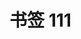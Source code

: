 # 书签 111

<template>
    <div class="container-fluid banner banbk">
    <div class="banseo">
    <div class="banjz"><img src="img/ggc.png" /></div>
    <input type="text" class="bantxt" id="searchtxt" placeholder="输入书签关键字.." onkeyup="autoComplete.start(event)"><button class="btn banbutt" type="button" id="seobut"><!-- <i class="fa fa-chevron-circle-right"></i> -->查找书签</button>
    <span class="seoicn"><i class="fa fa-search"></i></span>
    </div>
    <iframe class="baniframe" sandbox="allow-scripts allow-same-origin" src="js/bbg.html"></iframe>
    </div>    
    <div class="yn jz container-fluid nav-bg m0 visible-lg visible-md visible-sm" id="menu_wrap">
    <div class="container m0" style="position:relative;"><a class="nzz" href="https://www.jq22.com/jqueryUI-1-jq" id="z1">
    <span class="sort"><i class="fa fa-tablet"></i>&nbsp;APP模板</span></a>|<a href="https://www.jq22.com/webinfo1" target="_blank">
    <span class="sort"><i class="fa fa-file-code-o"></i>&nbsp;常用代码</span></a>|<a href="https://www.jq22.com/daima" target="_blank"
    <span class="sort"><i class="fa fa-code"></i>&nbsp;在线代码</span></a>|<a href="https://sourl.cn/yLtED4" target="_blank"> 
    <span class="sort"><i class="fa fa-cloud"></i>&nbsp;<b>腾讯云双11</b></span></a></span>
    </div>
    <style>.sort {padding-right: 20px; padding-left: 20px;} @media screen and (max-width:1220px) {.azj {display: none}.sort {padding-right: 10px; padding-left: 10px;}}</style>
    <div class="container-fluid">
    <div id="n1" class="nav-zi ty" style="display: none;">
    </div></div>
    </div>
    <div class="container-fluid m" id="zt">
    <div class="container m0 bod">
    <div style="padding-bottom:30px">
    <ol class="breadcrumb">
    <li><a href="search%3Fseo=浏览器.html#">首页</a></li>
    <li class="active">搜索</li>
    <li class="text-right z16">为您找到相关结果约<b> 237个</b></li>
    </ol>
    </div>
    <div class="col-lg-4 col-md-3 col-sm-4">
    <a href="https://www.jq22.com/jquery-info6525" target="_blank"><img src="../assets.jq22.com/plugin/2016-03-28-22-03-05.png"></a>
    <div class="cover-info">
    <a href="https://www.jq22.com/jquery-info6525" target="_blank"><h4>轻量级<span class='HighLighter'>浏览器</span>检测插件Feature.js</h4></a>
    <small>轻量级<span class='HighLighter'>浏览器</span>检测插件Feature.js,1kb大小的轻量级<span class='HighLighter'>浏览器</span>检测插件</small>
    </div>
    <div class="cover-fields">
    <i class="fa fa-list-ul"></i> &nbsp;
    独立的部件
    </div>
    </div>
    <div class="col-lg-4 col-md-3 col-sm-4">
    <a href="https://www.jq22.com/jquery-info579" target="_blank"><img src="../assets.jq22.com/plugin/pc-12fcd98c-484d-11e4-8e5a-00163e001348.png"></a>
    <div class="cover-info">
    <a href="https://www.jq22.com/jquery-info579" target="_blank"><h4>jQuery字体缩放缩放插件zoomFontSize.js</h4></a>
    <small>jQuery字体缩放缩放插件zoomFontSize.js根据父类进行百分比缩放</small>
    </div>
    <div class="cover-fields">
    <i class="fa fa-list-ul"></i> &nbsp;
    浏览器调整
    </div>
    </div>
    <div class="col-lg-4 col-md-3 col-sm-4">
    <a href="https://www.jq22.com/jquery-info548" target="_blank"><img src="../assets.jq22.com/plugin/pc-797ff7f4-2db6-11e4-954d-000c29f61318.png"></a>
    <div class="cover-info">
    <a href="https://www.jq22.com/jquery-info548" target="_blank"><h4>操作<span class='HighLighter'>浏览器</span>标题栏插件Title.js</h4></a>
    <small>le.js是一个javascript库用来操作<span class='HighLighter'>浏览器</span>标题栏,没有依赖性。 这里有用法示例:添加前缀</small>
    </div>
    <div class="cover-fields">
    <i class="fa fa-list-ul"></i> &nbsp;
    独立的部件
    </div>
    </div>
    <div class="posts-nav-wrap">
    <ul class="posts-nav">
    <li class='next'><a href='https://www.jq22.com/search?seo=%e6%b5%8f%e8%a7%88%e5%99%a8&amp;PageNo=2' class='next'>←</a></li>
    </ul>
    </div>
    </div>
    </div>
</template>

<script>
    export default {
        data() {
            return {
                buttonName: "点击按钮"
            };
        },
        methods: {
            change() {
                console.log(111);
            }
        }
    };

 </script>

